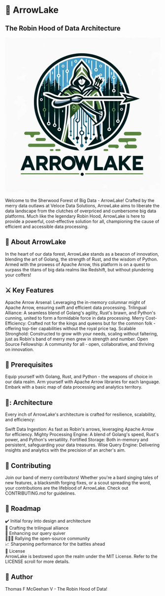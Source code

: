 # :bow_and_arrow: ArrowLake

## The Robin Hood of Data Architecture

![Alt text](arrowlake.png)

Welcome to the Sherwood Forest of Big Data - ArrowLake! Crafted by the merry data outlaws at Veloce Data Solutions, ArrowLake aims to liberate the data landscape from the clutches of overpriced and cumbersome big data platforms. Much like the legendary Robin Hood, ArrowLake is here to provide a powerful, cost-effective solution for all, championing the cause of efficient and accessible data processing.

## :deciduous_tree: About ArrowLake

In the heart of our data forest, ArrowLake stands as a beacon of innovation, blending the art of Golang, the strength of Rust, and the wisdom of Python. Armed with the prowess of Apache Arrow, this platform is on a quest to surpass the titans of big data realms like Redshift, but without plundering your coffers!

## :crossed_swords: Key Features

Apache Arrow Arsenal: Leveraging the in-memory columnar might of Apache Arrow, ensuring swift and efficient data processing.
Trilingual Alliance: A seamless blend of Golang's agility, Rust's brawn, and Python's cunning, united to form a formidable force in data processing.
Merry Cost-Efficiency: Crafted not for the kings and queens but for the common folk - offering top-tier capabilities without the royal price tag.
Scalable Stronghold: Constructed to grow with your needs, scaling without faltering, just as Robin's band of merry men grew in strength and number.
Open Source Fellowship: A community for all - open, collaborative, and thriving on innovation.

## :scroll: Prerequisites

Equip yourself with Golang, Rust, and Python - the weapons of choice in our data realm.
Arm yourself with Apache Arrow libraries for each language.
Embark with a basic map of data processing and analytics territory.

## :european_castle:: Architecture
Every inch of ArrowLake's architecture is crafted for resilience, scalability, and efficiency:

Swift Data Ingestion: As fast as Robin's arrows, leveraging Apache Arrow for efficiency.
Mighty Processing Engine: A blend of Golang's speed, Rust's power, and Python's versatility.
Fortified Storage: Both in-memory and persistent, safeguarding your data treasures.
Wise Query Engine: Delivering insights and analytics with the precision of an archer's aim.

## :handshake: Contributing

Join our band of merry contributors! Whether you're a bard singing tales of new features, a blacksmith forging fixes, or a scout spreading the word, your contributions are the lifeblood of ArrowLake. Check out CONTRIBUTING.md for guidelines.

## :compass: Roadmap

:heavy_check_mark: Initial foray into design and architecture  
:construction: Crafting the trilingual alliance  
:telescope: Enhancing our query quiver  
:people_holding_hands: Rallying the open-source community  
:chart_with_upwards_trend: Sharpening performance for the battles ahead  
:page_facing_up: License  
ArrowLake is bestowed upon the realm under the MIT License. Refer to the LICENSE   scroll for more details.  

## :bow_and_arrow: Author

Thomas F McGeehan V - The Robin Hood of Data!
